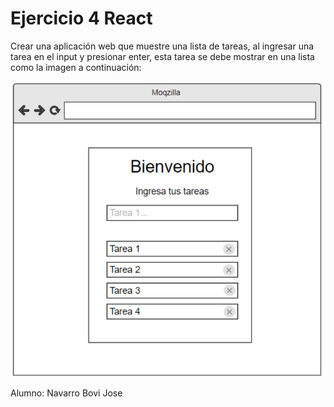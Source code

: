 # Ejercicio 4 React
Crear una aplicación web que  muestre una lista de tareas, al ingresar una tarea en el input y presionar enter, esta tarea se debe mostrar en una lista como la imagen a continuación:

![alt text](image.png)

Alumno: Navarro Bovi Jose
